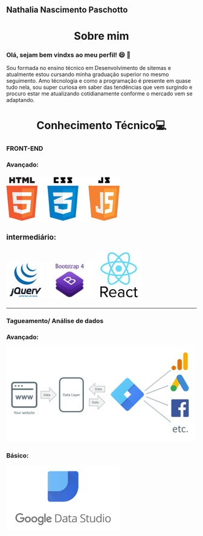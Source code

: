 Nathalia Nascimento Paschotto
--- 
<h1 align="center">Sobre mim</h1>


<h3 color = "red">Olá, sejam bem vindxs ao meu perfil! 😄 🚀  </h3>

<p>Sou formada no ensino técnico em Desenvolvimento de sitemas e atualmente estou cursando minha graduação superior no mesmo seguimento.
Amo técnologia e como a programação é presente em quase tudo nela, sou super curiosa em saber das tendências que vem surgindo e procuro estar me atualizando cotidianamente conforme o mercado vem se adaptando.</p>


<H1 align="center">Conhecimento Técnico💻 </H1>

 ### FRONT-END 

 <h3> Avançado: <h3>

 <div>

<img src="https://github.com/Nathalia662/Nathalia662/blob/98414cc46e1c22a5d4484e4a23fa972a8e738c46/icones1.png" width="300">

<h3> intermediário: <h3>

<img src="https://github.com/Nathalia662/Nathalia662/blob/d7158565d3215a7cbe9b9937154e2d941ceab9eb/jquery.jpg" width="100">
<img src="https://github.com/Nathalia662/Nathalia662/blob/f1546ac1ae17d998672578d0b6d28fe9b75e6655/images.jfif" width="125">
<img src="https://github.com/Nathalia662/Nathalia662/blob/dabeeed22ca36a9a0ae6f3ab8ad82790e12f7c08/img2.jfif" width="125">

</div>

----

### Tagueamento/ Análise de dados

<h3> Avançado: </h3>
<img src="https://github.com/Nathalia662/Nathalia662/blob/f10a3826661e43a655e874ba5cc25b69b6e97720/dataLayer-scheme.jpg" width="500" >

<h3> Básico: </h3>

<img src="https://github.com/Nathalia662/Nathalia662/blob/192852360d5c4c4fd0cc21f56c79ac937c66e19f/google-data-studio.jpg" width="300">








<BR>



